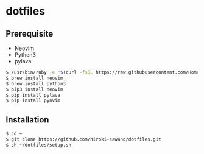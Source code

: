 # dotfiles

## Prerequisite
* Neovim
* Python3
* pylava

```bash
$ /usr/bin/ruby -e "$(curl -fsSL https://raw.githubusercontent.com/Homebrew/install/master/install)"
$ brew install neovim
$ brew install python3
$ pip3 install neovim
$ pip install pylava
$ pip install pynvim
```

## Installation
```bash
$ cd ~
$ git clone https://github.com/hiroki-sawano/dotfiles.git
$ sh ~/dotfiles/setup.sh
```
